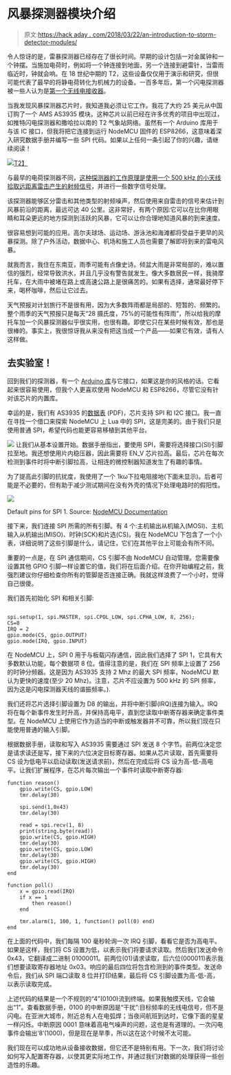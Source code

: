# 风暴探测器模块介绍

> 原文:[https://hack aday . com/2018/03/22/an-introduction-to-storm-detector-modules/](https://hackaday.com/2018/03/22/an-introduction-to-storm-detector-modules/)

令人惊讶的是，雷暴探测器已经存在了很长时间。早期的设计包括一对金属钟和一个钟摆。当施加电荷时，例如将一个钟连接到地面，另一个连接到避雷针，当雷雨临近时，钟就会响。在 18 世纪中期的 T2，这些设备仅仅用于演示和研究，但很可能代表了最早的将静电荷转化为机械力的设备。一百多年后，第一个闪电探测器被一些人认为是[第一个无线电接收器](http://en.wikipedia.org/wiki/Alexander_Stepanovich_Popov#Demonstrations)。

当我发现风暴探测器芯片时，我知道我必须让它工作。我花了大约 25 美元从中国订购了一个 AMS AS3935 模块。这种芯片以前已经在许多优秀的项目中出现过，如推特闪电探测器和撒哈拉以南的 T2 气象站网络。虽然有一个 Arduino 库用于与该 IC 接口，但我将把它连接到运行 NodeMCU 固件的 ESP8266，这意味着深入研究数据手册并编写一些 SPI 代码。如果以上任何一条引起了你的兴趣，请继续阅读！

[![](../Images/1018476caf529a1c910cae4dc3dd15a2.png)T2】](https://hackaday.com/wp-content/uploads/2018/03/lightning_detector_recto_square.jpg)

与最早的电荷探测器不同，[这种探测器的工作原理是使用一个 500 kHz 的小天线拾取远距离雷击产生的射频信号](http://en.wikipedia.org/wiki/Lightning_detection)，并进行一些数字信号处理。

该探测器能够区分雷击和其他类型的射频噪声，然后使用来自雷击的信号来估计到风暴前沿的距离，最远可达 40 公里。这非常好，有两个原因:它可以在比你用眼睛和耳朵更远的地方探测到活跃的风暴，它可以让你合理地知道风暴的到来速度。

很容易想到可能的应用。高尔夫球场、运动场、游泳池和海滩都将受益于更早的风暴探测。除了户外活动，数据中心、机场和施工人员也需要了解即将到来的雷电风暴。

就我而言，我住在东南亚，雨季可能有点像史诗。倾盆大雨是非常局部的，难以置信的强烈，经常导致洪水，并且几乎没有警告就发生。像大多数居民一样，我骑摩托车，在大雨中被堵在路上或高速公路上是很痛苦的。如果有选择，通常最好停下来，喝杯咖啡，然后让它过去。

天气预报对计划旅行不是很有用，因为大多数阵雨都是局部的、短暂的、频繁的。整个雨季的天气预报只是每天“28 摄氏度，75%的可能性有阵雨”，所以给我的摩托车加一个风暴探测器似乎很实用，也很有趣。即使它只在某些时候有效，那也是很棒的。事实上，我很惊讶我从来没有把这当成一个产品——如果它有效，请有人这样做。

## 去实验室！

回到我们的探测器，有一个 [Arduino 库](http://github.com/PlayingWithFusion/PWFusion_AS3935_I2C)与它接口，如果这是你的风格的话。它看起来很容易使用，但我个人更喜欢使用 NodeMCU 和 ESP8266，尽管它没有针对该芯片的内置库。

幸运的是，我们有 AS3935 的[数据表](http://www.mouser.com/ds/2/588/ams_AS3935_Datasheet_EN_v5-1214568.pdf) (PDF)，芯片支持 SPI 和 I2C 接口。我一直在寻找一个借口来探索 NodeMCU 上 Lua 中的 SPI，这是完美的。由于我们只是使用普通 SPI，希望代码也能更容易移植到其他平台。

[![](../Images/516fc5525cbf9d44d7cb3157ced9e548.png)](https://hackaday.com/wp-content/uploads/2018/03/lightning_detector_verso_square.jpg) 让我们从基本设置开始。数据手册指出，要使用 SPI，需要将选择接口(SI)引脚拉至地。我还想使用片内稳压器，因此需要将 EN_V 芯片拉高。最后，芯片在每次检测到事件时将中断引脚拉高，让相连的微控制器知道发生了有趣的事情。

为了提高此引脚的抗扰度，我使用了一个 1kω下拉电阻接地(下面未显示)。后者可能是不必要的，但有助于减少测试期间在没有外壳的情况下处理电路时的假阳性。

![](../Images/8b77aabac79840a7c6ddb0fc1f971be6.png)

Default pins for SPI 1\. Source: [NodeMCU Documentation](https://nodemcu.readthedocs.io/en/master/en/modules/spi/)

接下来，我们连接 SPI 所需的所有引脚。有 4 个:主机输出从机输入(MOSI)、主机输入从机输出(MISO)、时钟(SCK)和片选(CS)。我在 NodeMCU 下包含了一个小表，详细说明了这些引脚是什么，请记住，它们在其他平台上可能会有所不同。

重要的一点是，在 SPI 通信期间，CS 引脚不由 NodeMCU 自动管理。您需要像设置其他 GPIO 引脚一样设置它的值，我们将在后面介绍。在你开始编程之前，我强烈建议你仔细检查你所有的管脚是否连接正确。我就这样浪费了一个小时，觉得自己很傻。

我们首先初始化 SPI 和相关引脚:

```

spi.setup(1, spi.MASTER, spi.CPOL_LOW, spi.CPHA_LOW, 8, 256);
CS=8
IRQ = 2
gpio.mode(CS, gpio.OUTPUT)
gpio.mode(IRQ, gpio.INPUT)
```

在 NodeMCU 上，SPI 0 用于与板载闪存通信，因此我们选择了 SPI 1，它具有大多数默认功能，每个数据项 8 位。值得注意的是，我们在 SPI 频率上设置了 256 的时钟分频器。这是因为 AS3935 支持 2 Mhz 的最大 SPI 频率，NodeMCU 默认为更快的速度(至少 20 Mhz)。注意，芯片不应设置为 500 kHz 的 SPI 频率，因为这是闪电探测器天线的谐振频率。).

我们还将芯片选择引脚设置为 D8 的输出，并将中断引脚(IRQ)连接为输入。IRQ 将在每个新事件发生时升高，并保持高电平，直到您读取中断寄存器来确定事件类型。在 NodeMCU 上使用它作为适当的中断或触发器并不可靠，所以我们现在只能使用普通的输入引脚。

根据数据手册，读取和写入 AS3935 需要通过 SPI 发送 8 个字节。前两位决定您是请求读还是写，接下来的六位决定目标寄存器。如果从芯片读取，首先需要将 CS 设为低电平以启动读取(发送请求前)，然后在完成后将 CS 设为高-低-高电平。让我们扩展程序，在芯片每次输出一个事件时读取中断寄存器:

```
function reason()
    gpio.write(CS, gpio.LOW)
    tmr.delay(30)

    spi.send(1,0x43)
    tmr.delay(30)

    read = spi.recv(1, 8)
    print(string.byte(read))
    gpio.write(CS, gpio.HIGH)
    tmr.delay(30)
    gpio.write(CS, gpio.LOW)
    tmr.delay(30)
    gpio.write(CS, gpio.HIGH)
    tmr.delay(30)
end

function poll()
    x = gpio.read(IRQ)
    if x == 1
        then reason()
    end

    tmr.alarm(1, 100, 1, function() poll(0) end)
end

```

在上面的代码中，我们每隔 100 毫秒轮询一次 IRQ 引脚，看看它是否为高电平。如果是这样，我们将 CS 设置为低，以表示我们将要请求读取。然后我们发送命令 0x43，它翻译成二进制 01000011。前两位(01)请求读取，后六位(000011)表示我们想要读取寄存器地址 0x03。响应的最后四位将包含检测到的事件类型。发送命令后，我们从 SPI 端口读取 8 位并打印结果，最后将 CS 引脚设置为高-低-高，以表示读取完成。

上述代码的结果是一个不规则的“4”(0100)流到终端。如果我触摸天线，它会输出“1”。查看数据手册，0100 的中断原因是“干扰”:目标频率的无线电信号，但不是闪电。在亚洲大城市，附近总有人在电弧焊；当夜间航班到达时，它像下面的星星一样闪烁。中断原因 0001 意味着高电气噪声的问题，这也是有道理的。一次闪电事件会输出‘8’(1000)，但是现在是旱季，所以这在这个时候不太可能。

我们现在可以成功地从设备接收数据，但它还不是特别有用。下一次，我们将讨论如何写入配置寄存器，以使其更实际地工作，并通过我们对数据的处理获得一些创造性的乐趣。